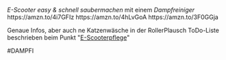 *E\-Scooter easy & schnell saubermachen* 
mit einem *Dampfreiniger*
https://amzn\.to/4i7GFIz
https://amzn\.to/4hLvGoA
https://amzn\.to/3F0GGja

Genaue Infos, aber auch ne Katzenwäsche in der RollerPlausch ToDo\-Liste beschrieben beim Punkt  "[E\-Scooterpflege](https://rollerplausch.com/forums/to-do-listen-fuer-beliebte-e-scooter-faq-hilfe.96/)"

\#DAMPFI
